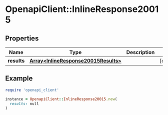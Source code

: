 # OpenapiClient::InlineResponse20015

## Properties

| Name | Type | Description | Notes |
| ---- | ---- | ----------- | ----- |
| **results** | [**Array&lt;InlineResponse20015Results&gt;**](InlineResponse20015Results.md) |  | [optional] |

## Example

```ruby
require 'openapi_client'

instance = OpenapiClient::InlineResponse20015.new(
  results: null
)
```

